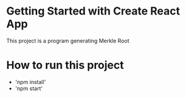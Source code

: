 # Getting Started with Create React App

This project is a program generating Merkle Root 

# How to run this project

- 'npm install'
- 'npm start'
